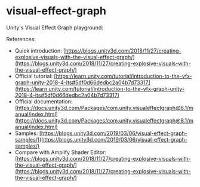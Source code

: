 # visual-effect-graph
Unity's Visual Effect Graph playground:

References:
- Quick introduction: [https://blogs.unity3d.com/2018/11/27/creating-explosive-visuals-with-the-visual-effect-graph/](https://blogs.unity3d.com/2018/11/27/creating-explosive-visuals-with-the-visual-effect-graph/)
- Official tutorial: [https://learn.unity.com/tutorial/introduction-to-the-vfx-graph-unity-2018-4-lts#5df0d66dedbc2a04b7d73317](https://learn.unity.com/tutorial/introduction-to-the-vfx-graph-unity-2018-4-lts#5df0d66dedbc2a04b7d73317)
- Official documentation: [https://docs.unity3d.com/Packages/com.unity.visualeffectgraph@8.1/manual/index.html](https://docs.unity3d.com/Packages/com.unity.visualeffectgraph@8.1/manual/index.html)
- Samples: [https://blogs.unity3d.com/2019/03/06/visual-effect-graph-samples/](https://blogs.unity3d.com/2019/03/06/visual-effect-graph-samples/)
- Compare with Amplify Shader Editor: [https://blogs.unity3d.com/2018/11/27/creating-explosive-visuals-with-the-visual-effect-graph/](https://blogs.unity3d.com/2018/11/27/creating-explosive-visuals-with-the-visual-effect-graph/)

